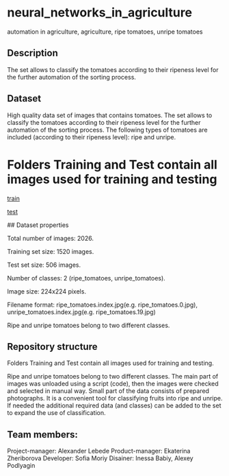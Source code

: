 # neural_networks_in_agriculture
automation in agriculture, agriculture, ripe tomatoes, unripe tomatoes
## Description
The set allows to classify the tomatoes according to their ripeness level for the further automation of the sorting process.
## Dataset
High quality data set of images that contains tomatoes. The set allows to classify the tomatoes according to their ripeness level for the further automation of the sorting process. The following types of tomatoes are included (according to their ripeness level): ripe and unripe.
<h1>Folders Training and Test contain all images used for training and testing</h1>
<p><a href= "https://www.dropbox.com/s/xr9korqevso13dn/train.zip?dl=0">train</a></p>
<p><a href= "https://www.dropbox.com/s/jobbumuysmfpzoz/ezyzip.zip?dl=0">test</a></p>
## Dataset properties

Total number of images: 2026.

Training set size: 1520 images.

Test set size: 506 images.

Number of classes: 2 (ripe_tomatoes, unripe_tomatoes).

Image size: 224x224 pixels.

Filename format: ripe_tomatoes.index.jpg(e.g. ripe_tomatoes.0.jpg), unripe_tomatoes.index.jpg(e.g. ripe_tomatoes.19.jpg)

Ripe and unripe tomatoes belong to two different classes.

## Repository structure

Folders Training and Test contain all images used for training and testing.

Ripe and unripe tomatoes belong to two different classes. The main part of images was unloaded using a script (code), then the images were checked and selected in manual way. Small part of the data consists of prepared photographs. It is a convenient tool for classifying fruits into ripe and unripe. If needed the additional required data (and classes) can be added to the set to expand the use of classification.
## Team members:
Project-manager: Alexander Lebede
Product-manager: Ekaterina Zheriborova
Developer: Sofia Moriy
Disainer: Inessa Babiy, Alexey Podlyagin

